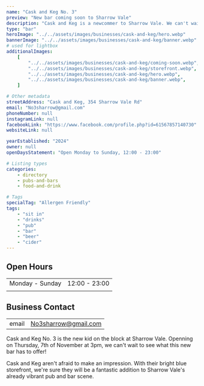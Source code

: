 ```yaml
---
name: "Cask and Keg No. 3"
preview: "New bar coming soon to Sharrow Vale"
description: "Cask and Keg is a newcommer to Sharrow Vale. We can't wait to see more from them soon!"
type: "bar"
heroImage: "../../assets/images/businesses/cask-and-keg/hero.webp"
bannerImage: "../../assets/images/businesses/cask-and-keg/banner.webp"
# used for lightbox
additionalImages:
    [
        "../../assets/images/businesses/cask-and-keg/coming-soon.webp",
        "../../assets/images/businesses/cask-and-keg/storefront.webp",
        "../../assets/images/businesses/cask-and-keg/hero.webp",
        "../../assets/images/businesses/cask-and-keg/banner.webp",
    ]

# Other metadata
streetAddress: "Cask and Keg, 354 Sharrow Vale Rd"
email: "No3sharrow@gmail.com"
phoneNumber: null
instagramLink: null
facebookLink: "https://www.facebook.com/profile.php?id=61567857140730"
websiteLink: null

yearEstablished: "2024"
owner: null
openDaysStatement: "Open Monday to Sunday, 12:00 - 23:00"

# Listing types
categories:
    - directory
    - pubs-and-bars
    - food-and-drink

# Tags
specialTag: "Allergen Friendly"
tags:
    - "sit in"
    - "drinks"
    - "pub"
    - "bar"
    - "beer"
    - "cider"
---
```


## Open Hours

|                 |               |
| --------------- | ------------- |
| Monday - Sunday | 12:00 - 23:00 |
|                 |               |

## Business Contact

|       |                                                     |
| ----- | --------------------------------------------------- |
| email | [No3sharrow@gmail.com](mailto:No3sharrow@gmail.com) |

Cask and Keg No. 3 is the new kid on the block at Sharrow Vale. Openning on Thursday, 7th of November at 3pm, we can't wait to see what this new bar has to offer!

Cask and Keg aren't afraid to make an impression. With their bright blue storefront, we're sure they will be a fantastic addition to Sharrow Vale's already vibrant pub and bar scene.
